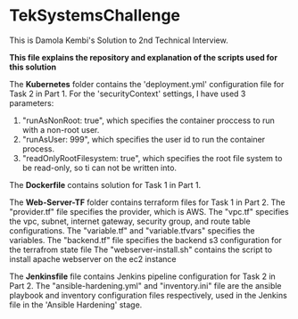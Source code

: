 # TekSystemsChallenge
This is Damola Kembi's Solution to 2nd Technical Interview.

**This file explains the repository and explanation of the scripts used for this solution**

The **Kubernetes** folder contains the 'deployment.yml' configuration file for Task 2 in Part 1. 
For the 'securityContext' settings, I have used 3 parameters:
1. "runAsNonRoot: true", which specifies the container proccess to run with a non-root user.
2. "runAsUser: 999", which specifies the user id to run the container process.
3. "readOnlyRootFilesystem: true", which specifies the root file system to be read-only, so ti can not be written into.


The **Dockerfile** contains solution for Task 1 in Part 1.


The **Web-Server-TF** folder contains terraform files for Task 1 in Part 2.
The "provider.tf" file specifies the provider, which is AWS.
The "vpc.tf" specifies the vpc, subnet, internet gateway, security group, and route table configurations.
The "variable.tf" and "variable.tfvars" specifies the variables.
The "backend.tf" file specifies the backend s3 configuration for the terrafrom state file
The "webserver-install.sh" contains the script to install apache webserver on the ec2 instance


The **Jenkinsfile** file contains Jenkins pipeline configuration for Task 2 in Part 2.
The "ansible-hardening.yml" and "inventory.ini" file are the ansible playbook and inventory configuration files respectively, used in the Jenkins file in the 'Ansible Hardening' stage.
